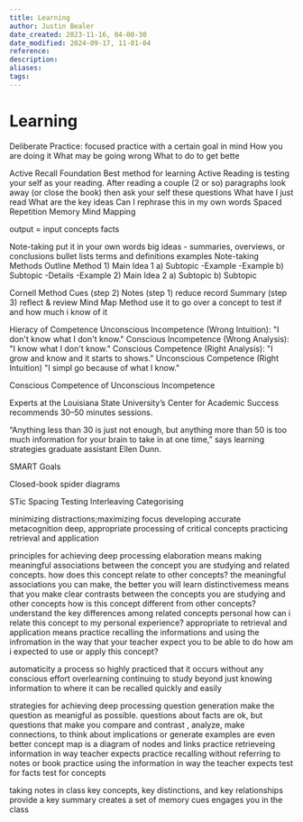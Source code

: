 ```yaml
---
title: Learning
author: Justin Bealer
date_created: 2023-11-16, 04-00-30
date_modified: 2024-09-17, 11-01-04
reference: 
description: 
aliases: 
tags: 
---
```

# Learning
Deliberate Practice: focused practice with a certain goal in mind
  How you are doing it
  What may be going wrong
  What to do to get bette

Active Recall
  Foundation Best method for learning
    Active Reading is testing your self as your reading.
    After reading a couple (2 or so) paragraphs look away (or close the book) then ask your self these questions
      What have I just read
      What are the key ideas
      Can I rephrase this in my own words
Spaced Repetition
Memory
Mind Mapping

output = input
concepts
facts

Note-taking
  put it in your own words
  big ideas - summaries, overviews, or conclusions
  bullet lists
  terms and definitions
  examples
Note-taking Methods
  Outline Method
    1) Main Idea 1
      a) Subtopic
        -Example
        -Example
      b) Subtopic
        -Details
        -Example
    2) Main Idea 2
      a) Subtopic
      b) Subtopic

  Cornell Method
    Cues (step 2)           Notes (step 1)
      reduce                  record
              Summary (step 3)
              reflect & review
  Mind Map Method
    use it to go over a concept to test if and how much i know of it

Hieracy of Competence
  Unconscious Incompetence (Wrong Intuition): "I don't know what I don't know."
  Conscious Incompetence (Wrong Analysis): "I know what I don't know."
  Conscious Competence (Right Analysis): "I grow and know and it starts to shows."
  Unconscious Competence (Right Intuition) "I simpl go because of what I know."

  Conscious Competence of Unconscious Incompetence


Experts at the Louisiana State University’s Center for Academic Success recommends 30–50 minutes sessions.

“Anything less than 30 is just not enough, but anything more than 50 is too much information for your brain to take in at one time,” says learning strategies graduate assistant Ellen Dunn.

SMART Goals

Closed-book spider diagrams

STic
  Spacing Testing Interleaving Categorising

minimizing distractions;maximizing focus
developing accurate metacognition
deep, appropriate processing of critical concepts
practicing retrieval and application

principles for achieving deep processing
  elaboration means making meaningful associations between the concept you are studying and related concepts.
    how does this concept relate to other concepts?
      the meaningful associations you can make, the better you will learn
  distinctivemess means that you make clear contrasts between the concepts you are studying and other concepts
    how is this concept different from other concepts?
      understand the key differences among related concepts
  personal
    how can i relate this concept to my personal experience?
  appropriate to retrieval and application means practice recalling the informations and using the infromation in the way that your teacher expect you to be able to do
    how am i expected to use or apply this concept?

automaticity a process so highly practiced that it occurs without any conscious effort
overlearning continuing to study beyond just knowing information to where it can be recalled quickly and easily

strategies for achieving deep processing
  question generation
    make the question as meanigful as possible.
    questions about facts are ok, but questions that make you compare and contrast , analyze, make connections, to think about implications or generate examples are even better
  concept map is a diagram of nodes and links
  practice retrieveing information in way teacher expects
    practice recalling without referring to notes or book
    practice using the information in way the teacher expects
      test for facts
      test for concepts

taking notes in class key concepts, key distinctions, and key relationships
  provide a key summary
  creates a set of memory cues
  engages you in the class

